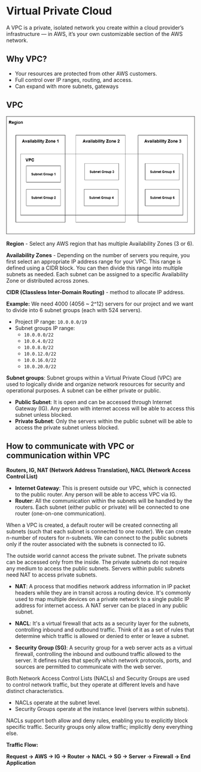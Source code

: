 # Virtual Private Cloud 

A VPC is a private, isolated network you create within a cloud provider’s infrastructure — in AWS, it’s your own customizable section of the AWS network. 

## Why VPC? 
- Your resources are protected from other AWS customers. 
- Full control over IP ranges, routing, and access. 
- Can expand with more subnets, gateways 

## VPC 

![VPC Network Flow](vpc1.png)

**Region** - Select any AWS region that has multiple Availability Zones (3 or 6).  

**Availability Zones** - Depending on the number of servers you require, you first select an appropriate IP address range for your VPC. This range is defined using a CIDR block. You can then divide this range into multiple subnets as needed. Each subnet can be assigned to a specific Availability Zone or distributed across zones.  

**CIDR (Classless Inter-Domain Routing)** - method to allocate IP address.  

**Example:** We need 4000 (4056 ~ 2^12) servers for our project and we want to divide into 6 subnet groups (each with 524 servers).  
- Project IP range: `10.0.0.0/19`  
- Subnet groups IP range:  
  - `10.0.0.0/22`  
  - `10.0.4.0/22`  
  - `10.0.8.0/22`  
  - `10.0.12.0/22`  
  - `10.0.16.0/22`  
  - `10.0.20.0/22`  

**Subnet groups**: Subnet groups within a Virtual Private Cloud (VPC) are used to logically divide and organize network resources for security and operational purposes. A subnet can be either private or public.  

- **Public Subnet**: It is open and can be accessed through Internet Gateway (IG). Any person with internet access will be able to access this subnet unless blocked.  
- **Private Subnet**: Only the servers within the public subnet will be able to access the private subnet unless blocked.  

## How to communicate with VPC or communication within VPC  

**Routers, IG, NAT (Network Address Translation), NACL (Network Access Control List)**  

- **Internet Gateway**: This is present outside our VPC, which is connected to the public router. Any person will be able to access VPC via IG.  
- **Router**: All the communication within the subnets will be handled by the routers. Each subnet (either public or private) will be connected to one router (one-on-one communication).  

When a VPC is created, a default router will be created connecting all subnets (such that each subnet is connected to one router). We can create n-number of routers for n-subnets. We can connect to the public subnets only if the router associated with the subnets is connected to IG.  

The outside world cannot access the private subnet. The private subnets can be accessed only from the inside. The private subnets do not require any medium to access the public subnets. Servers within public subnets need NAT to access private subnets.  

- **NAT**: A process that modifies network address information in IP packet headers while they are in transit across a routing device. It's commonly used to map multiple devices on a private network to a single public IP address for internet access. A NAT server can be placed in any public subnet.  

- **NACL**: It's a virtual firewall that acts as a security layer for the subnets, controlling inbound and outbound traffic. Think of it as a set of rules that determine which traffic is allowed or denied to enter or leave a subnet.  

- **Security Group (SG)**: A security group for a web server acts as a virtual firewall, controlling the inbound and outbound traffic allowed to the server. It defines rules that specify which network protocols, ports, and sources are permitted to communicate with the web server.  

Both Network Access Control Lists (NACLs) and Security Groups are used to control network traffic, but they operate at different levels and have distinct characteristics.  
- NACLs operate at the subnet level.  
- Security Groups operate at the instance level (servers within subnets).  

NACLs support both allow and deny rules, enabling you to explicitly block specific traffic. Security groups only allow traffic; implicitly deny everything else.  

**Traffic Flow:**

**Request → AWS → IG → Router → NACL → SG → Server → Firewall → End Application**  
